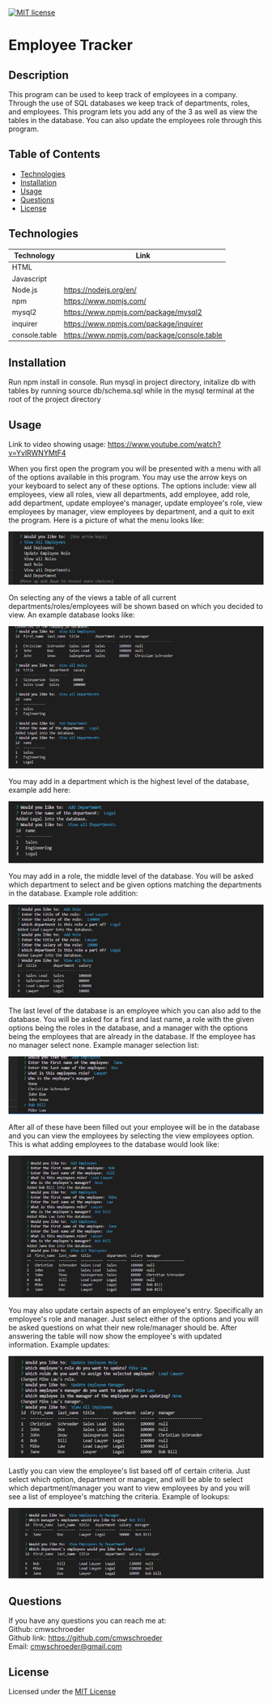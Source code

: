 [![MIT license](https://img.shields.io/badge/License-MIT-blue.svg)](./LICENSE)
# Employee Tracker

## Description

This program can be used to keep track of employees in a company. Through the use of SQL databases we keep track of departments, roles, and employees. This program lets you add any of the 3 as well as view the tables in the database. You can also update the employees role through this program.

## Table of Contents

* [Technologies](#technologies)
* [Installation](#installation)
* [Usage](#usage)
* [Questions](#questions)
* [License](#license)

## Technologies

| Technology | Link |
| -------- | ------|
| HTML |   |
| Javascript |    |
| Node.js | https://nodejs.org/en/ |
| npm | https://www.npmjs.com/ |
| mysql2 | https://www.npmjs.com/package/mysql2 |
| inquirer | https://www.npmjs.com/package/inquirer |
| console.table | https://www.npmjs.com/package/console.table |

## Installation

Run npm install in console. Run mysql in project directory, initalize db with tables by running source db/schema.sql while in the mysql terminal at the root of the project directory

## Usage

Link to video showing usage: https://www.youtube.com/watch?v=YvlRWNYMtF4  

When you first open the program you will be presented with a menu with all of the options available in this program. You may use the arrow keys on your keyboard to select any of these options. The options include: view all employees, view all roles, view all departments, add employee, add role, add department, update employee's manager, update employee's role, view employees by manager, view employees by department, and a quit to exit the program. Here is a picture of what the menu looks like:  

![Menu](./images/screenshot-one.png)  

On selecting any of the views a table of all current departments/roles/employees will be shown based on which you decided to view. An example database looks like:  

![After selecting all the overviews of role, department, and employees](./images/screenshot-two.png)  

You may add in a department which is the highest level of the database, example add here:  

![A department being added and table being updated](./images/screenshot-three.png)  

You may add in a role, the middle level of the database. You will be asked which department to select and be given options matching the departments in the database. Example role addition:  

![Roles being added and table being updated](./images/screenshot-four.png)  

The last level of the database is an employee which you can also add to the database. You will be asked for a first and last name, a role with the given options being the roles in the database, and a manager with the options being the employees that are already in the database. If the employee has no manager select none. Example manager selection list:  

![Showing options that are available to be chosen as the manager](./images/screenshot-five.png)  

After all of these have been filled out your employee will be in the database and you can view the employees by selecting the view employees option. This is what adding employees to the database would look like:  

![Showing employees being added and the updated table](./images/screenshot-six.png)  

You may also update certain aspects of an employee's entry. Specifically an employee's role and manager. Just select either of the options and you will be asked questions on what their new role/manager should be. After answering the table will now show the employee's with updated information. Example updates:  

![Employee's having their info updated and the table being updated accordingly](./images/screenshot-seven.png)  

Lastly you can view the employee's list based off of certain criteria. Just select which option, department or manager, and will be able to select which department/manager you want to view employees by and you will see a list of employee's matching the criteria. Example of lookups:  

![Viewing the employees based off of certain chosen criteria](./images/screenshot-eight.png)  

## Questions
If you have any questions you can reach me at:  
Github: cmwschroeder  
Github link: https://github.com/cmwschroeder  
Email: cmwschroeder@gmail.com

## License

Licensed under the [MIT License](LICENSE)